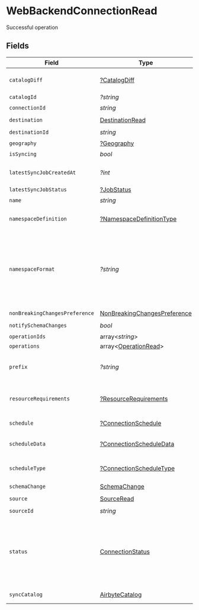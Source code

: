 # WebBackendConnectionRead

Successful operation


## Fields

| Field                                                                                                                                                                                                                             | Type                                                                                                                                                                                                                              | Required                                                                                                                                                                                                                          | Description                                                                                                                                                                                                                       | Example                                                                                                                                                                                                                           |
| --------------------------------------------------------------------------------------------------------------------------------------------------------------------------------------------------------------------------------- | --------------------------------------------------------------------------------------------------------------------------------------------------------------------------------------------------------------------------------- | --------------------------------------------------------------------------------------------------------------------------------------------------------------------------------------------------------------------------------- | --------------------------------------------------------------------------------------------------------------------------------------------------------------------------------------------------------------------------------- | --------------------------------------------------------------------------------------------------------------------------------------------------------------------------------------------------------------------------------- |
| `catalogDiff`                                                                                                                                                                                                                     | [?CatalogDiff](../../models/shared/CatalogDiff.md)                                                                                                                                                                                | :heavy_minus_sign:                                                                                                                                                                                                                | Describes the difference between two Airbyte catalogs.                                                                                                                                                                            |                                                                                                                                                                                                                                   |
| `catalogId`                                                                                                                                                                                                                       | *?string*                                                                                                                                                                                                                         | :heavy_minus_sign:                                                                                                                                                                                                                | N/A                                                                                                                                                                                                                               |                                                                                                                                                                                                                                   |
| `connectionId`                                                                                                                                                                                                                    | *string*                                                                                                                                                                                                                          | :heavy_check_mark:                                                                                                                                                                                                                | N/A                                                                                                                                                                                                                               |                                                                                                                                                                                                                                   |
| `destination`                                                                                                                                                                                                                     | [DestinationRead](../../models/shared/DestinationRead.md)                                                                                                                                                                         | :heavy_check_mark:                                                                                                                                                                                                                | N/A                                                                                                                                                                                                                               |                                                                                                                                                                                                                                   |
| `destinationId`                                                                                                                                                                                                                   | *string*                                                                                                                                                                                                                          | :heavy_check_mark:                                                                                                                                                                                                                | N/A                                                                                                                                                                                                                               |                                                                                                                                                                                                                                   |
| `geography`                                                                                                                                                                                                                       | [?Geography](../../models/shared/Geography.md)                                                                                                                                                                                    | :heavy_minus_sign:                                                                                                                                                                                                                | N/A                                                                                                                                                                                                                               |                                                                                                                                                                                                                                   |
| `isSyncing`                                                                                                                                                                                                                       | *bool*                                                                                                                                                                                                                            | :heavy_check_mark:                                                                                                                                                                                                                | N/A                                                                                                                                                                                                                               |                                                                                                                                                                                                                                   |
| `latestSyncJobCreatedAt`                                                                                                                                                                                                          | *?int*                                                                                                                                                                                                                            | :heavy_minus_sign:                                                                                                                                                                                                                | epoch time of the latest sync job. null if no sync job has taken place.                                                                                                                                                           |                                                                                                                                                                                                                                   |
| `latestSyncJobStatus`                                                                                                                                                                                                             | [?JobStatus](../../models/shared/JobStatus.md)                                                                                                                                                                                    | :heavy_minus_sign:                                                                                                                                                                                                                | N/A                                                                                                                                                                                                                               |                                                                                                                                                                                                                                   |
| `name`                                                                                                                                                                                                                            | *string*                                                                                                                                                                                                                          | :heavy_check_mark:                                                                                                                                                                                                                | N/A                                                                                                                                                                                                                               |                                                                                                                                                                                                                                   |
| `namespaceDefinition`                                                                                                                                                                                                             | [?NamespaceDefinitionType](../../models/shared/NamespaceDefinitionType.md)                                                                                                                                                        | :heavy_minus_sign:                                                                                                                                                                                                                | Method used for computing final namespace in destination                                                                                                                                                                          |                                                                                                                                                                                                                                   |
| `namespaceFormat`                                                                                                                                                                                                                 | *?string*                                                                                                                                                                                                                         | :heavy_minus_sign:                                                                                                                                                                                                                | Used when namespaceDefinition is 'customformat'. If blank then behaves like namespaceDefinition = 'destination'. If "${SOURCE_NAMESPACE}" then behaves like namespaceDefinition = 'source'.                                       | ${SOURCE_NAMESPACE}                                                                                                                                                                                                               |
| `nonBreakingChangesPreference`                                                                                                                                                                                                    | [NonBreakingChangesPreference](../../models/shared/NonBreakingChangesPreference.md)                                                                                                                                               | :heavy_check_mark:                                                                                                                                                                                                                | N/A                                                                                                                                                                                                                               |                                                                                                                                                                                                                                   |
| `notifySchemaChanges`                                                                                                                                                                                                             | *bool*                                                                                                                                                                                                                            | :heavy_check_mark:                                                                                                                                                                                                                | N/A                                                                                                                                                                                                                               |                                                                                                                                                                                                                                   |
| `operationIds`                                                                                                                                                                                                                    | array<*string*>                                                                                                                                                                                                                   | :heavy_minus_sign:                                                                                                                                                                                                                | N/A                                                                                                                                                                                                                               |                                                                                                                                                                                                                                   |
| `operations`                                                                                                                                                                                                                      | array<[OperationRead](../../models/shared/OperationRead.md)>                                                                                                                                                                      | :heavy_minus_sign:                                                                                                                                                                                                                | N/A                                                                                                                                                                                                                               |                                                                                                                                                                                                                                   |
| `prefix`                                                                                                                                                                                                                          | *?string*                                                                                                                                                                                                                         | :heavy_minus_sign:                                                                                                                                                                                                                | Prefix that will be prepended to the name of each stream when it is written to the destination.                                                                                                                                   |                                                                                                                                                                                                                                   |
| `resourceRequirements`                                                                                                                                                                                                            | [?ResourceRequirements](../../models/shared/ResourceRequirements.md)                                                                                                                                                              | :heavy_minus_sign:                                                                                                                                                                                                                | optional resource requirements to run workers (blank for unbounded allocations)                                                                                                                                                   |                                                                                                                                                                                                                                   |
| `schedule`                                                                                                                                                                                                                        | [?ConnectionSchedule](../../models/shared/ConnectionSchedule.md)                                                                                                                                                                  | :heavy_minus_sign:                                                                                                                                                                                                                | if null, then no schedule is set.                                                                                                                                                                                                 |                                                                                                                                                                                                                                   |
| `scheduleData`                                                                                                                                                                                                                    | [?ConnectionScheduleData](../../models/shared/ConnectionScheduleData.md)                                                                                                                                                          | :heavy_minus_sign:                                                                                                                                                                                                                | schedule for when the the connection should run, per the schedule type                                                                                                                                                            |                                                                                                                                                                                                                                   |
| `scheduleType`                                                                                                                                                                                                                    | [?ConnectionScheduleType](../../models/shared/ConnectionScheduleType.md)                                                                                                                                                          | :heavy_minus_sign:                                                                                                                                                                                                                | determine how the schedule data should be interpreted                                                                                                                                                                             |                                                                                                                                                                                                                                   |
| `schemaChange`                                                                                                                                                                                                                    | [SchemaChange](../../models/shared/SchemaChange.md)                                                                                                                                                                               | :heavy_check_mark:                                                                                                                                                                                                                | N/A                                                                                                                                                                                                                               |                                                                                                                                                                                                                                   |
| `source`                                                                                                                                                                                                                          | [SourceRead](../../models/shared/SourceRead.md)                                                                                                                                                                                   | :heavy_check_mark:                                                                                                                                                                                                                | N/A                                                                                                                                                                                                                               |                                                                                                                                                                                                                                   |
| `sourceId`                                                                                                                                                                                                                        | *string*                                                                                                                                                                                                                          | :heavy_check_mark:                                                                                                                                                                                                                | N/A                                                                                                                                                                                                                               |                                                                                                                                                                                                                                   |
| `status`                                                                                                                                                                                                                          | [ConnectionStatus](../../models/shared/ConnectionStatus.md)                                                                                                                                                                       | :heavy_check_mark:                                                                                                                                                                                                                | Active means that data is flowing through the connection. Inactive means it is not. Deprecated means the connection is off and cannot be re-activated. the schema field describes the elements of the schema that will be synced. |                                                                                                                                                                                                                                   |
| `syncCatalog`                                                                                                                                                                                                                     | [AirbyteCatalog](../../models/shared/AirbyteCatalog.md)                                                                                                                                                                           | :heavy_check_mark:                                                                                                                                                                                                                | describes the available schema (catalog).                                                                                                                                                                                         |                                                                                                                                                                                                                                   |